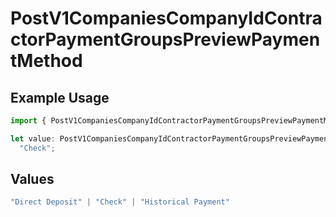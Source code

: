 # PostV1CompaniesCompanyIdContractorPaymentGroupsPreviewPaymentMethod

## Example Usage

```typescript
import { PostV1CompaniesCompanyIdContractorPaymentGroupsPreviewPaymentMethod } from "openapi/models/operations";

let value: PostV1CompaniesCompanyIdContractorPaymentGroupsPreviewPaymentMethod =
  "Check";
```

## Values

```typescript
"Direct Deposit" | "Check" | "Historical Payment"
```